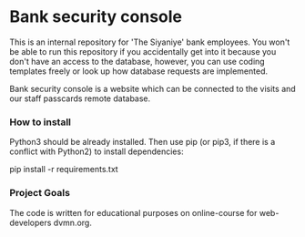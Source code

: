 # Bank security console


This is an internal repository for 'The Siyaniye' bank employees. You won't be able to run this 
repository if you accidentally get into it because you don't have an access to the database, 
however, you can use coding templates freely or look up how database requests are implemented.

Bank security console is a website which can be connected to the visits and our staff passcards 
remote database.

### How to install




Python3 should be already installed. Then use pip (or pip3, if there is a conflict with Python2) 
to install dependencies:

pip install -r requirements.txt

### Project Goals 


The code is written for educational purposes on online-course for web-developers dvmn.org. 
